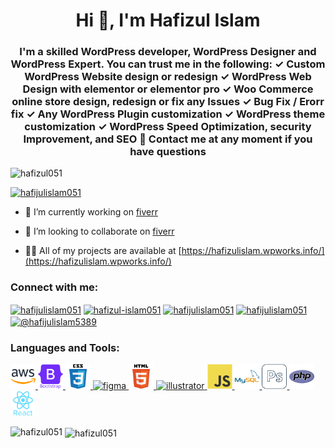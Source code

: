 <h1 align="center">Hi 👋, I'm Hafizul Islam</h1>
<h3 align="center">I'm a skilled WordPress developer, WordPress Designer and WordPress Expert. You can trust me in the following: ✓ Custom WordPress Website design or redesign ✓ WordPress Web Design with elementor or elementor pro ✓ Woo Commerce online store design, redesign or fix any Issues ✓ Bug Fix / Erorr fix ✓ Any WordPress Plugin customization ✓ WordPress theme customization ✓ WordPress Speed Optimization, security Improvement, and SEO 💬 Contact me at any moment if you have questions</h3>

<p align="left"> <img src="https://komarev.com/ghpvc/?username=hafizul051&label=Profile%20views&color=0e75b6&style=flat" alt="hafizul051" /> </p>

<p align="left"> <a href="https://twitter.com/hafijulislam051" target="blank"><img src="https://img.shields.io/twitter/follow/hafijulislam051?logo=twitter&style=for-the-badge" alt="hafijulislam051" /></a> </p>

- 🔭 I’m currently working on [fiverr](https://www.fiverr.com/hafizul051)

- 👯 I’m looking to collaborate on [fiverr](https://www.fiverr.com/hafizul051)

- 👨‍💻 All of my projects are available at [https://hafizulislam.wpworks.info/](https://hafizulislam.wpworks.info/)

<h3 align="left">Connect with me:</h3>
<p align="left">
<a href="https://twitter.com/hafijulislam051" target="blank"><img align="center" src="https://raw.githubusercontent.com/rahuldkjain/github-profile-readme-generator/master/src/images/icons/Social/twitter.svg" alt="hafijulislam051" height="30" width="40" /></a>
<a href="https://linkedin.com/in/hafizul-islam051" target="blank"><img align="center" src="https://raw.githubusercontent.com/rahuldkjain/github-profile-readme-generator/master/src/images/icons/Social/linked-in-alt.svg" alt="hafizul-islam051" height="30" width="40" /></a>
<a href="https://fb.com/hafijulislam051" target="blank"><img align="center" src="https://raw.githubusercontent.com/rahuldkjain/github-profile-readme-generator/master/src/images/icons/Social/facebook.svg" alt="hafijulislam051" height="30" width="40" /></a>
<a href="https://instagram.com/hafijulislam051" target="blank"><img align="center" src="https://raw.githubusercontent.com/rahuldkjain/github-profile-readme-generator/master/src/images/icons/Social/instagram.svg" alt="hafijulislam051" height="30" width="40" /></a>
<a href="https://www.youtube.com/c/@hafijulislam5389" target="blank"><img align="center" src="https://raw.githubusercontent.com/rahuldkjain/github-profile-readme-generator/master/src/images/icons/Social/youtube.svg" alt="@hafijulislam5389" height="30" width="40" /></a>
</p>

<h3 align="left">Languages and Tools:</h3>
<p align="left"> <a href="https://aws.amazon.com" target="_blank" rel="noreferrer"> <img src="https://raw.githubusercontent.com/devicons/devicon/master/icons/amazonwebservices/amazonwebservices-original-wordmark.svg" alt="aws" width="40" height="40"/> </a> <a href="https://getbootstrap.com" target="_blank" rel="noreferrer"> <img src="https://raw.githubusercontent.com/devicons/devicon/master/icons/bootstrap/bootstrap-plain-wordmark.svg" alt="bootstrap" width="40" height="40"/> </a> <a href="https://www.w3schools.com/css/" target="_blank" rel="noreferrer"> <img src="https://raw.githubusercontent.com/devicons/devicon/master/icons/css3/css3-original-wordmark.svg" alt="css3" width="40" height="40"/> </a> <a href="https://www.figma.com/" target="_blank" rel="noreferrer"> <img src="https://www.vectorlogo.zone/logos/figma/figma-icon.svg" alt="figma" width="40" height="40"/> </a> <a href="https://www.w3.org/html/" target="_blank" rel="noreferrer"> <img src="https://raw.githubusercontent.com/devicons/devicon/master/icons/html5/html5-original-wordmark.svg" alt="html5" width="40" height="40"/> </a> <a href="https://www.adobe.com/in/products/illustrator.html" target="_blank" rel="noreferrer"> <img src="https://www.vectorlogo.zone/logos/adobe_illustrator/adobe_illustrator-icon.svg" alt="illustrator" width="40" height="40"/> </a> <a href="https://developer.mozilla.org/en-US/docs/Web/JavaScript" target="_blank" rel="noreferrer"> <img src="https://raw.githubusercontent.com/devicons/devicon/master/icons/javascript/javascript-original.svg" alt="javascript" width="40" height="40"/> </a> <a href="https://www.mysql.com/" target="_blank" rel="noreferrer"> <img src="https://raw.githubusercontent.com/devicons/devicon/master/icons/mysql/mysql-original-wordmark.svg" alt="mysql" width="40" height="40"/> </a> <a href="https://www.photoshop.com/en" target="_blank" rel="noreferrer"> <img src="https://raw.githubusercontent.com/devicons/devicon/master/icons/photoshop/photoshop-line.svg" alt="photoshop" width="40" height="40"/> </a> <a href="https://www.php.net" target="_blank" rel="noreferrer"> <img src="https://raw.githubusercontent.com/devicons/devicon/master/icons/php/php-original.svg" alt="php" width="40" height="40"/> </a> <a href="https://reactjs.org/" target="_blank" rel="noreferrer"> <img src="https://raw.githubusercontent.com/devicons/devicon/master/icons/react/react-original-wordmark.svg" alt="react" width="40" height="40"/> </a> </p>

<p><img align="left" src="https://github-readme-stats.vercel.app/api/top-langs?username=hafizul051&show_icons=true&locale=en&layout=compact" alt="hafizul051" /></p>

<p>&nbsp;<img align="center" src="https://github-readme-stats.vercel.app/api?username=hafizul051&show_icons=true&locale=en" alt="hafizul051" /></p>
